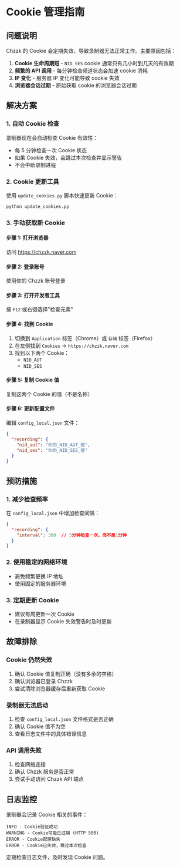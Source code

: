 # Cookie 管理指南

## 问题说明

Chzzk 的 Cookie 会定期失效，导致录制器无法正常工作。主要原因包括：

1. **Cookie 生命周期短** - `NID_SES` cookie 通常只有几小时到几天的有效期
2. **频繁的 API 调用** - 每分钟检查频道状态会加速 cookie 消耗
3. **IP 变化** - 服务器 IP 变化可能导致 cookie 失效
4. **浏览器会话过期** - 原始获取 cookie 的浏览器会话过期

## 解决方案

### 1. 自动 Cookie 检查

录制器现在会自动检查 Cookie 有效性：
- 每 5 分钟检查一次 Cookie 状态
- 如果 Cookie 失效，会跳过本次检查并显示警告
- 不会中断录制进程

### 2. Cookie 更新工具

使用 `update_cookies.py` 脚本快速更新 Cookie：

```bash
python update_cookies.py
```

### 3. 手动获取新 Cookie

#### 步骤 1: 打开浏览器
访问 https://chzzk.naver.com

#### 步骤 2: 登录账号
使用你的 Chzzk 账号登录

#### 步骤 3: 打开开发者工具
按 `F12` 或右键选择"检查元素"

#### 步骤 4: 找到 Cookie
1. 切换到 `Application` 标签（Chrome）或 `存储` 标签（Firefox）
2. 在左侧找到 `Cookies` -> `https://chzzk.naver.com`
3. 找到以下两个 Cookie：
   - `NID_AUT`
   - `NID_SES`

#### 步骤 5: 复制 Cookie 值
复制这两个 Cookie 的值（不是名称）

#### 步骤 6: 更新配置文件
编辑 `config_local.json` 文件：

```json
{
  "recording": {
    "nid_aut": "你的_NID_AUT_值",
    "nid_ses": "你的_NID_SES_值"
  }
}
```

## 预防措施

### 1. 减少检查频率
在 `config_local.json` 中增加检查间隔：

```json
{
  "recording": {
    "interval": 300  // 5分钟检查一次，而不是1分钟
  }
}
```

### 2. 使用稳定的网络环境
- 避免频繁更换 IP 地址
- 使用固定的服务器环境

### 3. 定期更新 Cookie
- 建议每周更新一次 Cookie
- 在录制器显示 Cookie 失效警告时及时更新

## 故障排除

### Cookie 仍然失效
1. 确认 Cookie 值复制正确（没有多余的空格）
2. 确认浏览器已登录 Chzzk
3. 尝试清除浏览器缓存后重新获取 Cookie

### 录制器无法启动
1. 检查 `config_local.json` 文件格式是否正确
2. 确认 Cookie 值不为空
3. 查看日志文件中的具体错误信息

### API 调用失败
1. 检查网络连接
2. 确认 Chzzk 服务是否正常
3. 尝试手动访问 Chzzk API 端点

## 日志监控

录制器会记录 Cookie 相关的事件：

```
INFO - Cookie验证成功
WARNING - Cookie可能已过期 (HTTP 500)
ERROR - Cookie配置缺失
ERROR - Cookie已失效，跳过本次检查
```

定期检查日志文件，及时发现 Cookie 问题。
